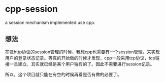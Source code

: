 # cpp-session
a session mechanism implemented use cpp.

## 想法

在做http协议的session管理的时候，我想cpp也需要有一个session管理，来实现用户的登录状态记录。等真的开始做的时候才发现，cpp一般采用tcp协议，tcp链接一旦建立，其实就已经是某个用户独有的了。因此不需要进行session记录。

所以，这个项目就只能在有空的时候再看是否有做的必要了。

